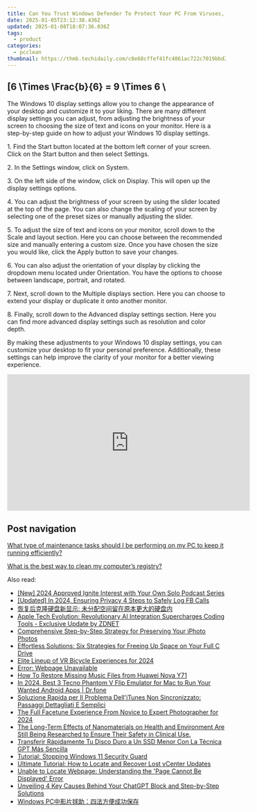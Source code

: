```yaml
---
title: Can You Trust Windows Defender To Protect Your PC From Viruses, Malware & Ransomware? - Insights By YL Computing
date: 2025-01-05T23:12:38.436Z
updated: 2025-01-08T18:07:36.036Z
tags:
  - product
categories:
  - pcclean
thumbnail: https://thmb.techidaily.com/c8e68cffef41fc4061ac722c7019bbd23a7bd74185b074d0cf9fcbe34770c5fd.jpg
---
```


## \[6 \Times \Frac{b}{6} = 9 \Times 6 \

The Windows 10 display settings allow you to change the appearance of your desktop and customize it to your liking. There are many different display settings you can adjust, from adjusting the brightness of your screen to choosing the size of text and icons on your monitor. Here is a step-by-step guide on how to adjust your Windows 10 display settings. 

1\. Find the Start button located at the bottom left corner of your screen. Click on the Start button and then select Settings.

2\. In the Settings window, click on System.

3\. On the left side of the window, click on Display. This will open up the display settings options. 

4\. You can adjust the brightness of your screen by using the slider located at the top of the page. You can also change the scaling of your screen by selecting one of the preset sizes or manually adjusting the slider.

5\. To adjust the size of text and icons on your monitor, scroll down to the Scale and layout section. Here you can choose between the recommended size and manually entering a custom size. Once you have chosen the size you would like, click the Apply button to save your changes.

6\. You can also adjust the orientation of your display by clicking the dropdown menu located under Orientation. You have the options to choose between landscape, portrait, and rotated.

7\. Next, scroll down to the Multiple displays section. Here you can choose to extend your display or duplicate it onto another monitor.

8\. Finally, scroll down to the Advanced display settings section. Here you can find more advanced display settings such as resolution and color depth. 

By making these adjustments to your Windows 10 display settings, you can customize your desktop to fit your personal preference. Additionally, these settings can help improve the clarity of your monitor for a better viewing experience.

<!-- affiliate ads begin -->
<iframe width="560" height="315" src="https://www.youtube.com/embed/oySc0DiqmKc?si=8pynRzuhlq2RUPZ6" title="YouTube video player" frameborder="0" allow="accelerometer; autoplay; clipboard-write; encrypted-media; gyroscope; picture-in-picture; web-share" referrerpolicy="strict-origin-when-cross-origin" allowfullscreen></iframe>
<!-- affiliate ads end -->

## Post navigation

[What type of maintenance tasks should I be performing on my PC to keep it running efficiently?](https://tools.techidaily.com/pcclean/products/)

[What is the best way to clean my computer’s registry?](https://tools.techidaily.com/pcclean/products/)

<ins class="adsbygoogle"
     style="display:block"
     data-ad-format="autorelaxed"
     data-ad-client="ca-pub-7571918770474297"
     data-ad-slot="1223367746"></ins>

<ins class="adsbygoogle"
     style="display:block"
     data-ad-client="ca-pub-7571918770474297"
     data-ad-slot="8358498916"
     data-ad-format="auto"
     data-full-width-responsive="true"></ins>

<span class="atpl-alsoreadstyle">Also read:</span>
<div><ul>
<li><a href="https://vp-tips.techidaily.com/new-2024-approved-ignite-interest-with-your-own-solo-podcast-series/"><u>[New] 2024 Approved Ignite Interest with Your Own Solo Podcast Series</u></a></li>
<li><a href="https://facebook-video-recording.techidaily.com/updated-in-2024-ensuring-privacy-4-steps-to-safely-log-fb-calls/"><u>[Updated] In 2024, Ensuring Privacy 4 Steps to Safely Log FB Calls</u></a></li>
<li><a href="https://win-exclusive.techidaily.com/iuabouwkjewqjuwfiplusmahuehroebmoawsoayvuekujog5pyq5yig6ywn56m66ze055wz5zyo5y6f5pys5pu05asn55qe56gs55uy5yafig/"><u>恢复后克隆硬盘新显示: 未分配空间留在原本更大的硬盘内</u></a></li>
<li><a href="https://some-tips.techidaily.com/apple-tech-evolution-revolutionary-ai-integration-supercharges-coding-tools-exclusive-update-by-zdnet/"><u>Apple Tech Evolution: Revolutionary AI Integration Supercharges Coding Tools - Exclusive Update by ZDNET</u></a></li>
<li><a href="https://win-exclusive.techidaily.com/comprehensive-step-by-step-strategy-for-preserving-your-iphoto-photos/"><u>Comprehensive Step-by-Step Strategy for Preserving Your iPhoto Photos</u></a></li>
<li><a href="https://win-exclusive.techidaily.com/effortless-solutions-six-strategies-for-freeing-up-space-on-your-full-c-drive/"><u>Effortless Solutions: Six Strategies for Freeing Up Space on Your Full C Drive</u></a></li>
<li><a href="https://article-tips.techidaily.com/elite-lineup-of-vr-bicycle-experiences-for-2024/"><u>Elite Lineup of VR Bicycle Experiences for 2024</u></a></li>
<li><a href="https://win-exclusive.techidaily.com/error-webpage-unavailable/"><u>Error: Webpage Unavailable</u></a></li>
<li><a href="https://blog-min.techidaily.com/how-to-restore-missing-music-files-from-huawei-nova-y71-by-fonelab-android-recover-music/"><u>How To Restore Missing Music Files from Huawei Nova Y71</u></a></li>
<li><a href="https://screen-mirror.techidaily.com/in-2024-best-3-tecno-phantom-v-flip-emulator-for-mac-to-run-your-wanted-android-apps-drfone-by-drfone-android/"><u>In 2024, Best 3 Tecno Phantom V Flip Emulator for Mac to Run Your Wanted Android Apps | Dr.fone</u></a></li>
<li><a href="https://win-exclusive.techidaily.com/soluzione-rapida-per-il-problema-dellitunes-non-sincronizzato-passaggi-dettagliati-e-semplici/"><u>Soluzione Rapida per Il Problema Dell'iTunes Non Sincronizzato: Passaggi Dettagliati E Semplici</u></a></li>
<li><a href="https://fox-hovers.techidaily.com/the-full-facetune-experience-from-novice-to-expert-photographer-for-2024/"><u>The Full Facetune Experience From Novice to Expert Photographer for 2024</u></a></li>
<li><a href="https://win-news.techidaily.com/the-long-term-effects-of-nanomaterials-on-health-and-environment-are-still-being-researched-to-ensure-their-safety-in-clinical-use/"><u>The Long-Term Effects of Nanomaterials on Health and Environment Are Still Being Researched to Ensure Their Safety in Clinical Use.</u></a></li>
<li><a href="https://win-exclusive.techidaily.com/transferir-rapidamente-tu-disco-duro-a-un-ssd-menor-con-la-tecnica-gpt-mas-sencilla/"><u>Transferir Rápidamente Tu Disco Duro a Un SSD Menor Con La Técnica GPT Más Sencilla</u></a></li>
<li><a href="https://win11.techidaily.com/tutorial-stopping-windows-11-security-guard/"><u>Tutorial: Stopping Windows 11 Security Guard</u></a></li>
<li><a href="https://win-exclusive.techidaily.com/ultimate-tutorial-how-to-locate-and-recover-lost-vcenter-updates/"><u>Ultimate Tutorial: How to Locate and Recover Lost vCenter Updates</u></a></li>
<li><a href="https://win-exclusive.techidaily.com/unable-to-locate-webpage-understanding-the-page-cannot-be-displayed-error/"><u>Unable to Locate Webpage: Understanding the 'Page Cannot Be Displayed' Error</u></a></li>
<li><a href="https://tech-revival.techidaily.com/unveiling-4-key-causes-behind-your-chatgpt-block-and-step-by-step-solutions/"><u>Unveiling 4 Key Causes Behind Your ChatGPT Block and Step-by-Step Solutions</u></a></li>
<li><a href="https://win-exclusive.techidaily.com/1728503708761-windows-pc/"><u>Windows PC中影片捄助：四法方便成功保存</u></a></li>
</ul></div>


